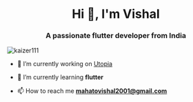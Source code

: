 <h1 align="center">Hi 👋, I'm Vishal</h1>
<h3 align="center">A passionate flutter developer from India</h3>

<p align="left"> <img src="https://komarev.com/ghpvc/?username=kaizer111&label=Profile%20views&color=0e75b6&style=flat" alt="kaizer111" /> </p>

- 🔭 I’m currently working on [Utopia](https://github.com/Utopia7017/utopia)

- 🌱 I’m currently learning **flutter**

- 📫 How to reach me **mahatovishal2001@gmail.com**

<p align="left">
</p>
